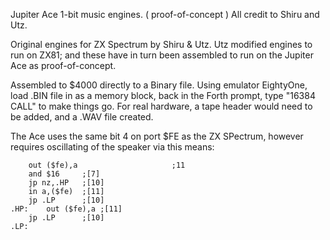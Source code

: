
Jupiter Ace 1-bit music engines. ( proof-of-concept )
All credit to Shiru and Utz.

Original engines for ZX Spectrum by Shiru & Utz.
Utz modified engines to run on ZX81; and these have in turn been assembled to run on the Jupiter Ace as proof-of-concept.

Assembled to $4000 directly to a Binary file. Using emulator EightyOne, load .BIN file in as a memory block, back in the Forth prompt, type "16384 CALL" to make things go.
For real hardware, a tape header would need to be added, and a .WAV file created.

The Ace uses the same bit 4 on port $FE as the ZX SPectrum, however requires oscillating of the speaker via this means:

		out ($fe),a                     ;11
		and $16 	;[7]
		jp nz,.HP	;[10]
		in a,($fe)	;[11]
		jp .LP		;[10]
	.HP:	out ($fe),a	;[11]
		jp .LP		;[10]
	.LP:
